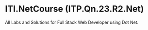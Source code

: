 # ITI.NetCourse (ITP.Qn.23.R2.Net)
All Labs and Solutions for Full Stack Web Developer using Dot Net.
